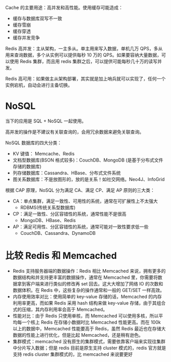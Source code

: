 Cache 的主要用途：高并发和高性能。使用缓存可能造成：

- 缓存与数据库双写不一致
- 缓存雪崩
- 缓存穿透
- 缓存并发竞争

Redis 高并发：主从架构，一主多从。单主用来写入数据，单机几万 QPS，多从用来查询数据，多个从实例可以提供每秒 10 万的 QPS。如果要容纳大量数据，可以使用 Redis 集群，而且用 redis 集群之后，可以提供可能每秒几十万的读写并发。

Redis 高可用：如果做主从架构部署，其实就是加上哨兵就可以实现了，任何一个实例宕机，自动会进行主备切换。

# NoSQL

当下的应用是 SQL + NoSQL 一起使用。

高并发的操作是不建议有关联查询的，会用冗余数据来避免关联查询。

NoSQL 数据库的四大分类：

- KV 键值： Memcache、Redis
- 文档型数据库(BSON 格式较多)：CouchDB、MongoDB (是基于分布式文件存储的数据库)
- 列存储数据库：Cassandra、HBase、分布式文件系统
- 图关系数据库：不是放图形的，放的是关系！如社交网络。Neo4J、InfoGrid

根据 CAP 原理，NoSQL 分为满足 CA、满足 CP、满足 AP 原则的三大类：

- CA：单点集群，满足一致性、可用性的系统，通常在可扩展性上不太强大
  - RDBMS(传统关系型数据库)
- CP：满足一致性、分区容错性的系统，通常性能不是很高
  - MongoDB、HBase、Redis
- AP：满足可用性、分区容错性的系统，通常可能对一致性要求低一些
  - CouchDB、Cassandra、DynamoDB

# 比较 Redis 和 Memcached

- Redis 支持服务器端的数据操作：Redis 相比 Memcached 来说，拥有更多的数据结构和并支持更丰富的数据操作，通常在 Memcached 里，你需要将数据拿到客户端来进行类似的修改再 set 回去。这大大增加了网络 IO 的次数和数据体积。在 Redis 中，这些复杂的操作通常和一般的 GET/SET 一样高效。
- 内存使用效率对比：使用简单的 key-value 存储的话，Memcached 的内存利用率更高，而如果 Redis 采用 hash 结构来做 key-value 存储，由于其组合式的压缩，其内存利用率会高于 Memcached。
- 性能对比：由于 Redis 只使用单核，而 Memcached 可以使用多核，所以平均每一个核上 Redis 在存储小数据时比 Memcached 性能更高。而在 100k 以上的数据中，Memcached 性能要高于 Redis，虽然 Redis 最近也在存储大数据的性能上进行优化，但是比起 Memcached，还是稍有逊色。
- 集群模式：memcached 没有原生的集群模式，需要依靠客户端来实现往集群中分片写入数据；但是 redis 目前是原生支持 cluster 模式的，redis 官方就是支持 redis cluster 集群模式的，比 memcached 来说要更好
